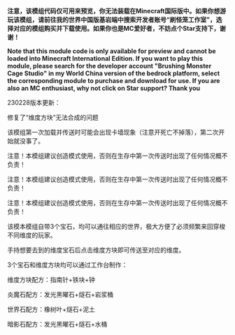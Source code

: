 **注意，该模组代码仅可用来预览，你无法装载在Minecraft国际版中。如果你想游玩该模组，请前往我的世界中国版基岩端中搜索开发者账号“刷怪笼工作室”，选择对应的模组购买并下载使用。如果你也是MC爱好者，不妨点个Star支持下，谢谢！** 

**Note that this module code is only available for preview and cannot be loaded into Minecraft International Edition. If you want to play this module, please search for the developer account "Brushing Monster Cage Studio" in my World China version of the bedrock platform, select the corresponding module to purchase and download for use. If you are also an MC enthusiast, why not click on Star support? Thank you**

230228版本更新：

修复了“维度方块”无法合成的问题



该模组第一次加载并传送时可能会出现卡墙现象（注意开死亡不掉落），第二次开始就没事了。

注意！本模组建议创造模式使用，否则在生存中第一次传送时出现了任何情况概不负责！

注意！本模组建议创造模式使用，否则在生存中第一次传送时出现了任何情况概不负责！

注意！本模组建议创造模式使用，否则在生存中第一次传送时出现了任何情况概不负责！



该模本模组自带3个宝石，均可以通往相应的世界，极大方便了必须频繁来回穿梭不同维度的玩家。

手持想要去到的维度宝石后点击维度方块即可传送至对应的维度。



3个宝石和维度方块均可以通过工作台制作：

维度方块配方：指南针+铁块+钟

炎魔石配方：发光黑曜石+燧石+岩浆桶

世界石配方：橡树叶+燧石+泥土

暗影石配方：发光黑曜石+燧石+水桶